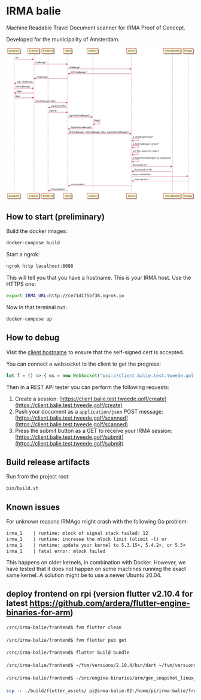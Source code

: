 # IRMA balie
Machine Readable Travel Document scanner for IRMA Proof of Concept.

Developed for the municipality of Amsterdam.

![Communication flow](doc/flow.png)

## How to start (preliminary)

Build the docker images:
```bash
docker-compose build
```

Start a ngrok:
```bash
ngrok http localhost:8088
```

This will tell you that you have a hostname. This is your IRMA host. Use the HTTPS one:
```bash
export IRMA_URL=http://ce71d175bf36.ngrok.io
```

Now in that terminal run:
```bash
docker-compose up
```

## How to debug

Visit the [client hostname](https://client.balie.test.tweede.golf/create) to ensure that the self-signed cert is accepted.

You can connect a websocket to the client to get the progress:
```javascript
let f = () => { ws = new WebSocket("wss://client.balie.test.tweede.golf/socket"); ws.onmessage = (msg) => console.log('msg', JSON.parse(msg.data)) }; f()
```

Then in a REST API tester you can perform the following requests:
1. Create a session: [https://client.balie.test.tweede.golf/create](https://client.balie.test.tweede.golf/create)
2. Push your document as a `application/json` POST message: [https://client.balie.test.tweede.golf/scanned](https://client.balie.test.tweede.golf/scanned)
3. Press the submit button as a GET to receive your IRMA session: [https://client.balie.test.tweede.golf/submit](https://client.balie.test.tweede.golf/submit)

## Build release artifacts

Run from the project root:
```bash
bin/build.sh
```

## Known issues
For unknown reasons IRMAgo might crash with the following Go problem:
```
irma_1    | runtime: mlock of signal stack failed: 12
irma_1    | runtime: increase the mlock limit (ulimit -l) or
irma_1    | runtime: update your kernel to 5.3.15+, 5.4.2+, or 5.5+
irma_1    | fatal error: mlock failed
```

This happens on older kernels, in combination with Docker. However, we have tested that it does not happen on some machines running the exact same kernel.
A solution might be to use a newer Ubuntu 20.04.


## deploy frontend on rpi (version flutter v2.10.4 for latest https://github.com/ardera/flutter-engine-binaries-for-arm)
```bash
/src/irma-balie/frontend$ fvm flutter clean

/src/irma-balie/frontend$ fvm flutter pub get

/src/irma-balie/frontend$ flutter build bundle

/src/irma-balie/frontend$ ~/fvm/versions/2.10.4/bin/dart ~/fvm/versions/2.10.4/bin/cache/dart-sdk/bin/snapshots/frontend_server.dart.snapshot --sdk-root ~/fvm/versions/2.10.4/bin/cache/artifacts/engine/common/flutter_patched_sdk_product/ --target=flutter --aot --tfa -Ddar.vm.product=true --packages .packages --output-dill build/kernel_snapshot.dill --depfile build/kernel_snapshot.d package:irmabalie/main.dart

/src/irma-balie/frontend$ ~/src/engine-binaries/arm/gen_snapshot_linux_x64_release --deterministic --snapshot_kind=app-aot-elf --strip --sim-use-hardfp --elf=build/flutter_assets/app.so build/kernel_snapshot.dill

scp -r ./build/flutter_assets/ pi@irma-balie-02:/home/pi/irma-balie/frontend
```